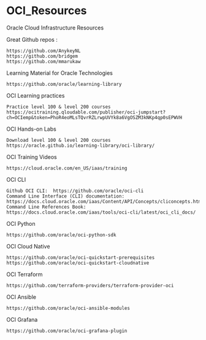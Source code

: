 # OCI_Resources
Oracle Cloud Infrastructure Resources

Great Github repos :

    https://github.com/AnykeyNL
    https://github.com/bridgem
    https://github.com/mmarukaw

Learning Material for Oracle Technologies

    https://github.com/oracle/learning-library
  
OCI Learning practices

    Practice level 100 & level 200 courses
    https://ocitraining.qloudable.com/publisher/oci-jumpstart?ch=OCIemp&token=PhoR4eoMLsTQvrRZLrwpUVYk8a6VgOSZM3kNKp4qp0sEPWVH
  
OCI Hands-on Labs

    Download level 100 & level 200 courses
    https://oracle.github.io/learning-library/oci-library/
  
OCI Training Videos

    https://cloud.oracle.com/en_US/iaas/training

OCI CLI

    Github OCI CLI:  https://github.com/oracle/oci-cli
    Command Line Interface (CLI) documentation: https://docs.cloud.oracle.com/iaas/Content/API/Concepts/cliconcepts.htm
    Command Line References Book: https://docs.cloud.oracle.com/iaas/tools/oci-cli/latest/oci_cli_docs/

OCI Python

    https://github.com/oracle/oci-python-sdk

OCI Cloud Native

    https://github.com/oracle/oci-quickstart-prerequisites
    https://github.com/oracle/oci-quickstart-cloudnative
  
OCI Terraform

    https://github.com/terraform-providers/terraform-provider-oci

OCI Ansible

    https://github.com/oracle/oci-ansible-modules

OCI Grafana

    https://github.com/oracle/oci-grafana-plugin
